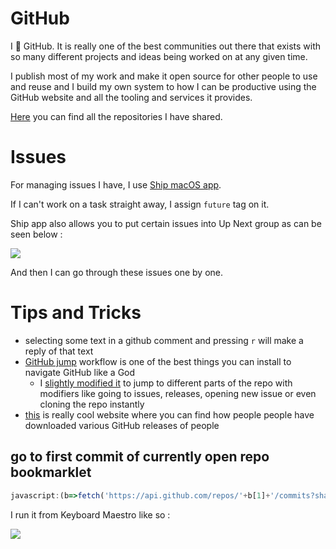 # GitHub

I 💚 GitHub. It is really one of the best communities out there that exists with so many different projects and ideas being worked on at any given time.

I publish most of my work and make it open source for other people to use and reuse and I build my own system to how I can be productive using the GitHub website and all the tooling and services it provides.

[Here](https://my.mindnode.com/ZKGETDkUaQUsL3q8q9z788CxG84oEHgDiT79GuzX#-143.5,-902.6,0) you can find all the repositories I have shared. 

# Issues

For managing issues I have, I use [Ship macOS app](https://www.realartists.com).

If I can't work on a task straight away, I assign `future` tag on it. 

Ship app also allows you to put certain issues into Up Next group as can be seen below : 

![](https://i.imgur.com/DgMzQa1.png)

And then I can go through these issues one by one.

# Tips and Tricks

- selecting some text in a github comment and pressing `r` will make a reply of that text
- [GitHub jump](https://github.com/lox/alfred-github-jump) workflow is one of the best things you can install to navigate GitHub like a God
	- I [slightly modified it](https://www.dropbox.com/s/t3iyjt3pyuz8mup/github%20jumps-.alfredworkflow?dl=1) to jump to different parts of the repo with modifiers like going to issues, releases, opening new issue or even cloning the repo instantly
- [this](http://www.somsubhra.com/github-release-stats/) is really cool website where you can find how people people have downloaded various GitHub releases of people


## go to first commit of currently open repo bookmarklet

```Javascript
javascript:(b=>fetch('https://api.github.com/repos/'+b[1]+'/commits?sha='+(b[2]||'')).then(c=>Promise.all([c.headers.get('link'),c.json()])).then(c=>{if(c[0]){var d=c[0].split(',')[1].split(';')[0].slice(2,-1);return fetch(d).then(e=>e.json())}return c[1]}).then(c=>c.pop().html_url).then(c=>window.location=c))(window.location.pathname.match(/\/([^\/]+\/[^\/]+)(?:\/tree\/([^\/]+))?/));
```

I run it from Keyboard Maestro like so : 

![](https://i.imgur.com/UIQNrjr.png)